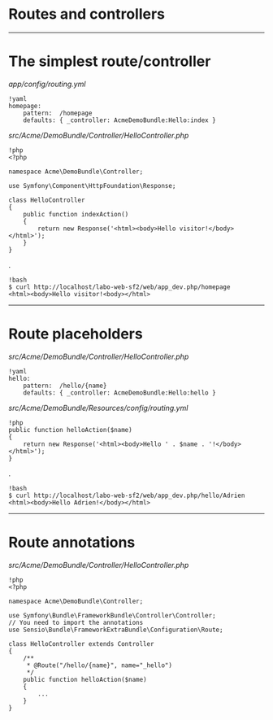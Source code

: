 # Routes and controllers

---

# The simplest route/controller

*app/config/routing.yml*

    !yaml
    homepage:
        pattern:  /homepage
        defaults: { _controller: AcmeDemoBundle:Hello:index }

*src/Acme/DemoBundle/Controller/HelloController.php*

    !php
    <?php

    namespace Acme\DemoBundle\Controller;

    use Symfony\Component\HttpFoundation\Response;

    class HelloController
    {
        public function indexAction()
        {
            return new Response('<html><body>Hello visitor!</body></html>');
        }
    }

.

    !bash
    $ curl http://localhost/labo-web-sf2/web/app_dev.php/homepage
    <html><body>Hello visitor!<body></html>

---

# Route placeholders

*src/Acme/DemoBundle/Controller/HelloController.php*

    !yaml
    hello:
        pattern:  /hello/{name}
        defaults: { _controller: AcmeDemoBundle:Hello:hello }

*src/Acme/DemoBundle/Resources/config/routing.yml*

    !php
    public function helloAction($name)
    {
        return new Response('<html><body>Hello ' . $name . '!</body></html>');
    }
.

    !bash
    $ curl http://localhost/labo-web-sf2/web/app_dev.php/hello/Adrien
    <html><body>Hello Adrien!</body></html>

---

# Route annotations

*src/Acme/DemoBundle/Controller/HelloController.php*

    !php
    <?php

    namespace Acme\DemoBundle\Controller;

    use Symfony\Bundle\FrameworkBundle\Controller\Controller;
    // You need to import the annotations
    use Sensio\Bundle\FrameworkExtraBundle\Configuration\Route;

    class HelloController extends Controller
    {
        /**
         * @Route("/hello/{name}", name="_hello")
         */
        public function helloAction($name)
        {
            ...
        }
    }
